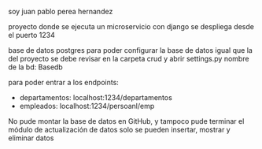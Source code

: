 soy juan pablo perea hernandez

proyecto donde se ejecuta un microservicio con django se despliega desde el puerto 1234

base de datos postgres para poder configurar la base de datos igual que la del proyecto se debe revisar en la carpeta crud y abrir settings.py
nombre de la bd: Basedb

para poder entrar a los endpoints:
- departamentos: localhost:1234/departamentos
- empleados: localhost:1234/persoanl/emp

No pude montar la base de datos en GitHub, y tampoco pude terminar el módulo de actualización de datos solo se pueden insertar, mostrar y eliminar datos
